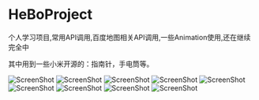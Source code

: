 HeBoProject
===========

个人学习项目,常用API调用,百度地图相关API调用,一些Animation使用,还在继续完全中

其中用到一些小米开源的：指南针，手电筒等。

![ScreenShot](http://i.imgur.com/YJoxMnP.png)
![ScreenShot](http://i.imgur.com/jG6mTUi.png)
![ScreenShot](http://i.imgur.com/RXsf0wx.png)
![ScreenShot](http://i.imgur.com/41BU3Wx.png)
![ScreenShot](http://i.imgur.com/Z7UXmyR.png)
![ScreenShot](http://i.imgur.com/Y9vOWqB.png)
![ScreenShot](http://i.imgur.com/zNO9cOw.png)
![ScreenShot](http://i.imgur.com/Vr76DHs.png)
![ScreenShot](http://i.imgur.com/zdsE4YG.png)
